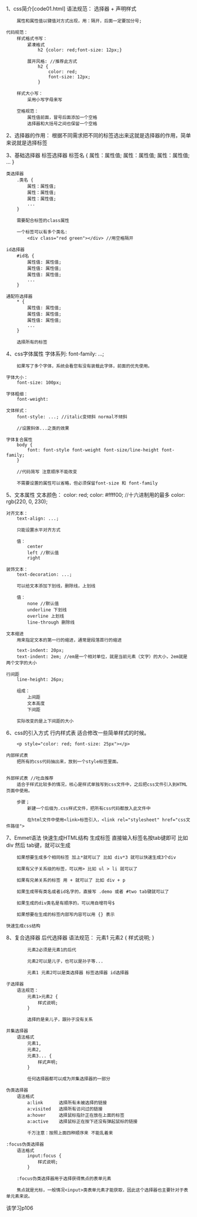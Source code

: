 1、css简介[code01.html]
    语法规范：
        选择器 + 声明样式

        属性和属性值以键值对方式出现，用：隔开，后面一定要加分号;

    代码规范：
        样式格式书写：
            紧凑格式
                h2 {color: red;font-size: 12px;}

            展开风格: //推荐此方式
                h2 {
                    color: red;
                    font-size: 12px;
                }

        样式大小写：
            采用小写字母来写

        空格规范：
            属性值前面，冒号后面添加一个空格
            选择器和大括号之间也保留一个空格

2、选择器的作用：
    根据不同需求把不同的标签选出来这就是选择器的作用，简单来说就是选择标签

3、基础选择器
    标签选择器
        标签名 {
            属性：属性值;
            属性：属性值;
            属性：属性值;
            ...
        }

    类选择器
        .类名 {
            属性：属性值;
            属性：属性值;
            属性：属性值;
            ...
        }

        需要配合标签的class属性
            
        一个标签可以有多个类名:
            <div class="red green"></div> //用空格隔开

    id选择器
        #id名 {
            属性值: 属性值;
            属性值: 属性值;
            属性值: 属性值;
            ...
        }

    通配符选择器
        * {
            属性值: 属性值;
            属性值: 属性值;
            属性值: 属性值;
            ...
        }

        选择所有的标签

4、css字体属性
    字体系列:
        font-family: ...;

        如果写了多个字体，系统会看您有没有装载此字体，前面的优先使用。

    字体大小：
        font-size: 100px;

    字体粗细：
        font-weight: 

    文体样式：
        font-style: ...; //italic变倾斜 normal不倾斜

        //设置斜体...之类的效果

    字体复合属性
        body {
            font: font-style font-weight font-size/line-height font-family;
        }

        //代码简写 注意顺序不能改变

        不需要设置的属性可以省略，但必须保留font-size 和 font-family

5、文本属性
    文本颜色：
        color: red;
        color: #ffff00; //十六进制用的最多
        color: rgb(220, 0, 230);

    对齐文本：
        text-align: ...;

        只能设置水平对齐方式

        值：
            center
            left //默认值
            right

    装饰文本：
        text-decoration: ...;

        可以给文本添加下划线，删除线，上划线

        值：
            none //默认值
            underline 下划线
            overline 上划线
            line-through 删除线

    文本缩进
        用来指定文本的第一行的缩进，通常是段落首行的缩进

        text-indent: 20px;
        text-indent: 2em; //em是一个相对单位，就是当前元素（文字）的大小，2em就是两个文字的大小

    行间距
        line-height: 26px;

        组成：
            上间距
            文本高度
            下间距

        实际改变的是上下间距的大小

6、css的引入方式
    行内样式表
        适合修改一些简单样式的时候。

        <p style="color: red; font-size: 25px"></p>

    内部样式表
        把所有的css代码抽出来，放到一个style标签里面。


    外部样式表 //吐血推荐
        适合于样式比较多的情况，核心是样式单独写到css文件中，之后把css文件引入到HTML页面中使用。

        步骤；
            新建一个后缀为.css样式文件，把所有css代码都放入此文件中

            在html文件中使用<link>标签引入，<link rel="stylesheet" href="css文件路径">

7、Emmet语法
    快速生成HTML结构
        生成标签 直接输入标签名按tab键即可 比如 div 然后 tab键，就可以生成<div></div>

        如果想要生成多个相同标签 加上*就可以了 比如 div*3 就可以快速生成3个div

        如果有父子关系级的标签，可以用> 比如 ul > li 就可以了

        如果有兄弟关系的标签 用 + 就可以了 比如 div + p

        如果生成带有类名或者id名字的，直接写 .demo 或者 #two tab键就可以了

        如果生成的div类名是有顺序的，可以用自增符号$

        如果想要在生成的标签内部写内容可以用 {} 表示

    快速生成css结构

8、复合选择器
    后代选择器
        语法规范：
            元素1 元素2 {
                样式说明;
            }
        
            元素2必须是元素1的后代

            元素2可以是儿子，也可以是孙子等...

            元素1 元素2可以是类选择器 标签选择器 id选择器

    子选择器
        语法规范：
            元素1>元素2 {
                样式说明;
            }

            选择的是亲儿子，跟孙子没有关系

    并集选择器
        语法格式
            元素1,
            元素2,
            元素3... {
                样式声明;
            }

            任何选择器都可以成为并集选择器的一部分

    伪类选择器
        语法格式
            a:link      选择所有未被选择的链接
            a:visited   选择所有访问过的链接
            a:hover     选择鼠标指针正在放在上面的标签
            a:active    选择鼠标正在按下还没有弹起鼠标的链接

            千万注意：按照上面四种顺序来 不能乱着来

    :focus伪类选择器
        语法格式
            input:focus {
                样式说明;
            }

        :focus伪类选择器用于选择获得焦点的表单元素

        焦点就是光标，一般情况<input>类表单元素才能获取，因此这个选择器也主要针对于表单元素来说。

该学习p106
